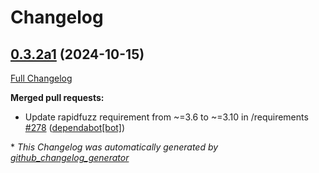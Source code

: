 # Changelog

## [0.3.2a1](https://github.com/OpenVoiceOS/ovos-utils/tree/0.3.2a1) (2024-10-15)

[Full Changelog](https://github.com/OpenVoiceOS/ovos-utils/compare/0.3.1...0.3.2a1)

**Merged pull requests:**

- Update rapidfuzz requirement from ~=3.6 to ~=3.10 in /requirements [\#278](https://github.com/OpenVoiceOS/ovos-utils/pull/278) ([dependabot[bot]](https://github.com/apps/dependabot))



\* *This Changelog was automatically generated by [github_changelog_generator](https://github.com/github-changelog-generator/github-changelog-generator)*
